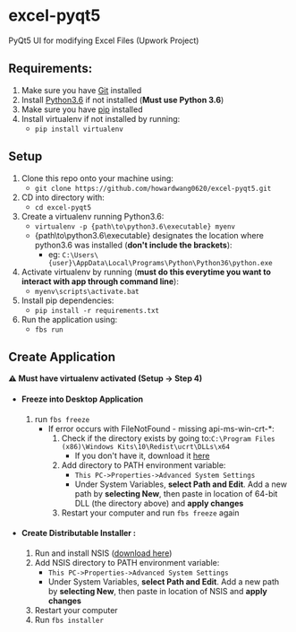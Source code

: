 # excel-pyqt5
PyQt5 UI for modifying Excel Files (Upwork Project)

## Requirements:
1. Make sure you have [Git](https://git-scm.com/downloads) installed
2. Install [Python3.6](https://www.python.org/downloads/release/python-360/) if not installed (**Must use Python 3.6**)
3. Make sure you have [pip](https://pip.pypa.io/en/stable/installing/) installed
4. Install virtualenv if not installed by running:
    - `pip install virtualenv`


## Setup

1. Clone this repo onto your machine using:
    - `git clone https://github.com/howardwang0620/excel-pyqt5.git`
2. CD into directory with:
    - `cd excel-pyqt5`
3. Create a virtualenv running Python3.6:
    - `virtualenv -p {path\to\python3.6\executable} myenv`
    - {path\to\python3.6\executable} designates the location where python3.6 was installed (**don't include the brackets**):
        - eg:  `C:\Users\{user}\AppData\Local\Programs\Python\Python36\python.exe`
4. Activate virtualenv by running (**must do this everytime you want to interact with app through command line**):
    - `myenv\scripts\activate.bat`
5. Install pip dependencies:
    - `pip install -r requirements.txt`
6. Run the application using:
    - `fbs run`

## Create Application
**:warning: Must have virtualenv activated (Setup -> Step 4)**

* #### Freeze into Desktop Application
    1. run `fbs freeze`
        * If error occurs with FileNotFound - missing api-ms-win-crt-*:
            1. Check if the directory exists by going to:`C:\Program Files (x86)\Windows Kits\10\Redist\ucrt\DLLs\x64`
                - If you don't have it, download it [here](https://developer.microsoft.com/en-us/windows/downloads/windows-10-sdk/)
            2. Add directory to PATH environment variable:
                * `This PC->Properties->Advanced System Settings`
                * Under System Variables, **select Path and Edit**. Add a new path by **selecting New**, then paste in location of 64-bit DLL (the directory above) and **apply changes**
            3. Restart your computer and run `fbs freeze` again


* #### Create Distributable Installer :
    1. Run and install NSIS ([download here](https://sourceforge.net/projects/nsis/files/NSIS%203/3.06.1/nsis-3.06.1-setup.exe/download?use_mirror=iweb&download=))
    2. Add NSIS directory to PATH environment variable:
        * `This PC->Properties->Advanced System Settings`
        * Under System Variables, **select Path and Edit**. Add a new path by **selecting New**, then paste in location of NSIS and **apply changes**
    3. Restart your computer
    3. Run `fbs installer`
